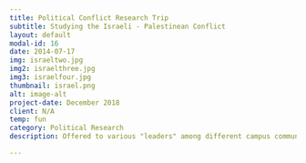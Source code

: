 ```yaml
---
title: Political Conflict Research Trip
subtitle: Studying the Israeli - Palestinean Conflict
layout: default
modal-id: 16
date: 2014-07-17
img: israeltwo.jpg
img2: israelthree.jpg
img3: israelfour.jpg
thumbnail: israel.png
alt: image-alt
project-date: December 2018
client: N/A
temp: fun
category: Political Research 
description: Offered to various "leaders" among different campus communities, I was given the opportunity to visit Israel and Palestine to study their poltical conflicts. It was an incredibly enlightening trip and I was honored to be sponsored for the trip. I was a representative of the "Tech" majors on campus and it really helped offer new perspectives. Political science has always been something I've been interested in on a "hobby" level so this trip was a treat for me. 

---
```

